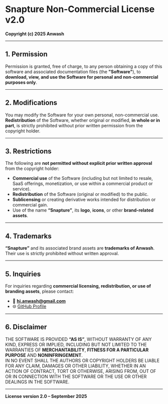 # Snapture Non-Commercial License v2.0
**Copyright (c) 2025 Anwash**

---

## 1. Permission
Permission is granted, free of charge, to any person obtaining a copy of this software and associated documentation files (the **"Software"**), to **download, view, and use the Software for personal and non-commercial purposes only**.

---

## 2. Modifications
You may modify the Software for your own personal, non-commercial use.  
**Redistribution** of the Software, whether original or modified, **in whole or in part**, is strictly prohibited without prior written permission from the copyright holder.

---

## 3. Restrictions
The following are **not permitted without explicit prior written approval** from the copyright holder:

- **Commercial use** of the Software (including but not limited to resale, SaaS offerings, monetization, or use within a commercial product or service).  
- **Redistribution** of the Software (original or modified) to the public.  
- **Sublicensing** or creating derivative works intended for distribution or commercial gain.  
- Use of the name **“Snapture”**, its **logo**, **icons**, or other **brand-related assets**.

---

## 4. Trademarks
**“Snapture”** and its associated brand assets are **trademarks of Anwash**.  
Their use is strictly prohibited without written approval.

---

## 5. Inquiries
For inquiries regarding **commercial licensing, redistribution, or use of branding assets**, please contact:

- 📧 **hi.anwash@gmail.com**  
- 🌐 [GitHub Profile](https://github.com/anwashsaleem/Snapture/tree/main)

---

## 6. Disclaimer
THE SOFTWARE IS PROVIDED **“AS IS”**, WITHOUT WARRANTY OF ANY KIND, EXPRESS OR IMPLIED, INCLUDING BUT NOT LIMITED TO THE WARRANTIES OF **MERCHANTABILITY**, **FITNESS FOR A PARTICULAR PURPOSE** AND **NONINFRINGEMENT**.  
IN NO EVENT SHALL THE AUTHORS OR COPYRIGHT HOLDERS BE LIABLE FOR ANY CLAIM, DAMAGES OR OTHER LIABILITY, WHETHER IN AN ACTION OF CONTRACT, TORT OR OTHERWISE, ARISING FROM, OUT OF OR IN CONNECTION WITH THE SOFTWARE OR THE USE OR OTHER DEALINGS IN THE SOFTWARE.

---

**License version 2.0 – September 2025**

